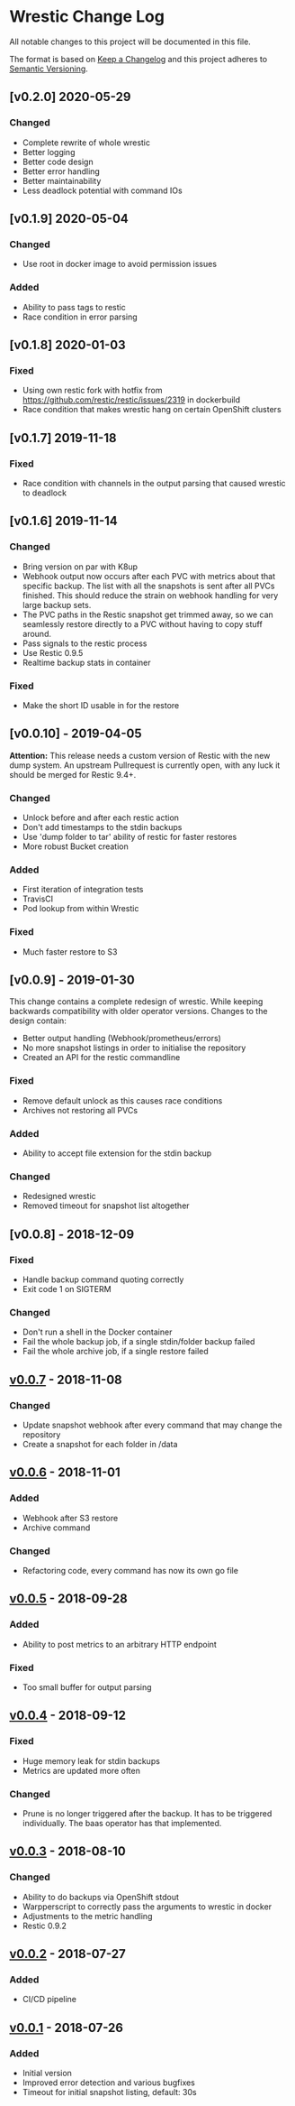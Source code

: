# Wrestic Change Log

All notable changes to this project will be documented in this file.

The format is based on [Keep a Changelog](http://keepachangelog.com/en/1.0.0/)
and this project adheres to [Semantic Versioning](http://semver.org/spec/v2.0.0.html).

## [v0.2.0] 2020-05-29
### Changed
- Complete rewrite of whole wrestic
- Better logging
- Better code design
- Better error handling
- Better maintainability
- Less deadlock potential with command IOs

## [v0.1.9] 2020-05-04
### Changed
- Use root in docker image to avoid permission issues
### Added
- Ability to pass tags to restic
- Race condition in error parsing

## [v0.1.8] 2020-01-03
### Fixed
- Using own restic fork with hotfix from https://github.com/restic/restic/issues/2319 in dockerbuild
- Race condition that makes wrestic hang on certain OpenShift clusters

## [v0.1.7] 2019-11-18
### Fixed
- Race condition with channels in the output parsing that caused wrestic to deadlock

## [v0.1.6] 2019-11-14
### Changed
- Bring version on par with K8up
- Webhook output now occurs after each PVC with metrics about that specific backup. The list with all the snapshots is sent after all PVCs finished. This should reduce the strain on webhook handling for very large backup sets.
- The PVC paths in the Restic snapshot get trimmed away, so we can seamlessly restore directly to a PVC without having to copy stuff around.
- Pass signals to the restic process
- Use Restic 0.9.5
- Realtime backup stats in container
### Fixed
- Make the short ID usable in for the restore


## [v0.0.10] - 2019-04-05
**Attention:** This release needs a custom version of Restic with the new dump
system. An upstream Pullrequest is currently open, with any luck it should
be merged for Restic 9.4+.

### Changed
- Unlock before and after each restic action
- Don't add timestamps to the stdin backups
- Use 'dump folder to tar' ability of restic for faster restores
- More robust Bucket creation
### Added
- First iteration of integration tests
- TravisCI
- Pod lookup from within Wrestic
### Fixed
- Much faster restore to S3

## [v0.0.9] - 2019-01-30
This change contains a complete redesign of wrestic. While keeping backwards
compatibility with older operator versions. Changes to the design contain:
- Better output handling (Webhook/prometheus/errors)
- No more snapshot listings in order to initialise the repository
- Created an API for the restic commandline

### Fixed
- Remove default unlock as this causes race conditions
- Archives not restoring all PVCs
### Added
- Ability to accept file extension for the stdin backup
### Changed
- Redesigned wrestic
- Removed timeout for snapshot list altogether

## [v0.0.8] - 2018-12-09
### Fixed
- Handle backup command quoting correctly
- Exit code 1 on SIGTERM
### Changed
- Don't run a shell in the Docker container
- Fail the whole backup job, if a single stdin/folder backup failed
- Fail the whole archive job, if a single restore failed

## [v0.0.7] - 2018-11-08
### Changed
- Update snapshot webhook after every command that may change the repository
- Create a snapshot for each folder in /data

## [v0.0.6] - 2018-11-01
### Added
- Webhook after S3 restore
- Archive command
### Changed
- Refactoring code, every command has now its own go file

## [v0.0.5] - 2018-09-28
### Added
- Ability to post metrics to an arbitrary HTTP endpoint
### Fixed
- Too small buffer for output parsing

## [v0.0.4] - 2018-09-12
### Fixed
- Huge memory leak for stdin backups
- Metrics are updated more often
### Changed
- Prune is no longer triggered after the backup. It has to be triggered individually. The baas operator has that implemented.

## [v0.0.3] - 2018-08-10
### Changed
- Ability to do backups via OpenShift stdout
- Warpperscript to correctly pass the arguments to wrestic in docker
- Adjustments to the metric handling
- Restic 0.9.2

## [v0.0.2] - 2018-07-27
### Added
- CI/CD pipeline

## [v0.0.1] - 2018-07-26
### Added
- Initial version
- Improved error detection and various bugfixes
- Timeout for initial snapshot listing, default: 30s

[Unreleased]: https://git.vshn.net/vshn/wrestic/compare/v0.0.7...master
[v0.0.7]: https://git.vshn.net/vshn/wrestic/compare/v0.0.6...v0.0.7
[v0.0.6]: https://git.vshn.net/vshn/wrestic/compare/v0.0.5...v0.0.6
[v0.0.5]: https://git.vshn.net/vshn/wrestic/compare/v0.0.4...v0.0.5
[v0.0.4]: https://git.vshn.net/vshn/wrestic/compare/v0.0.3...v0.0.4
[v0.0.3]: https://git.vshn.net/vshn/wrestic/compare/v0.0.2...v0.0.3
[v0.0.2]: https://git.vshn.net/vshn/wrestic/compare/v0.0.1...v0.0.2
[v0.0.1]: https://git.vshn.net/vshn/wrestic/tree/v0.0.1
